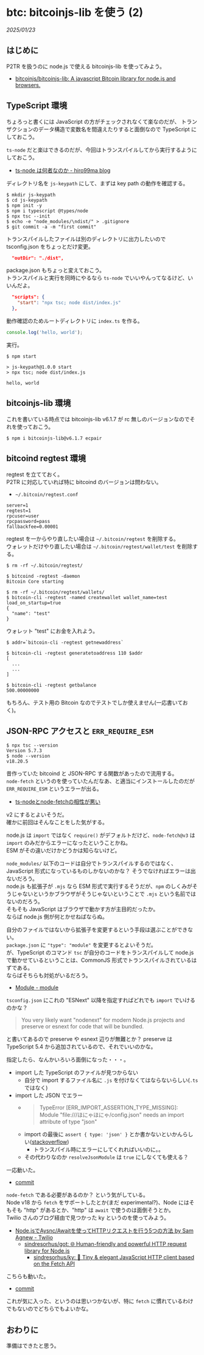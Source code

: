 # btc: bitcoinjs-lib を使う (2)

_2025/01/23_

## はじめに

P2TR を扱うのに node.js で使える bitcoinjs-lib を使ってみよう。

* [bitcoinjs/bitcoinjs-lib: A javascript Bitcoin library for node.js and browsers.](https://github.com/bitcoinjs/bitcoinjs-lib)

## TypeScript 環境

ちょろっと書くには JavaScript の方がチェックされなくて楽なのだが、
トランザクションのデータ構造で変数名を間違えたりすると面倒なので TypeScript にしておこう。

`ts-node` だと楽はできるのだが、今回はトランスパイルしてから実行するようにしておこう。

* [ts-node は何者なのか - hiro99ma blog](https://blog.hirokuma.work/2024/12/20241226-tsc.html)

ディレクトリ名を `js-keypath` にして、まずは key path の動作を確認する。

```console
$ mkdir js-keypath
$ cd js-keypath
$ npm init -y
$ npm i typescript @types/node
$ npx tsc --init
$ echo -e "node_modules/\ndist/" > .gitignore
$ git commit -a -m "first commit"
```

トランスパイルしたファイルは別のディレクトリに出力したいので tsconfig.json をちょっとだけ変更。

```json
  "outDir": "./dist",
```

package.json もちょっと変えておこう。  
トランスパイルと実行を同時にやるなら `ts-node` でいいやんってなるけど、いいんだよ。

```json
  "scripts": {
    "start": "npx tsc; node dist/index.js"
  },
```

動作確認のためルートディレクトリに `index.ts` を作る。

```ts
console.log('hello, world');
```

実行。

```console
$ npm start

> js-keypath@1.0.0 start
> npx tsc; node dist/index.js

hello, world
```

## bitcoinjs-lib 環境

これを書いている時点では bitcoinjs-lib v6.1.7 が rc 無しのバージョンなのでそれを使っておこう。

```console
$ npm i bitcoinjs-lib@v6.1.7 ecpair
```

## bitcoind regtest 環境

regtest を立てておく。  
P2TR に対応していれば特に bitcoind のバージョンは問わない。

* `~/.bitcoin/regtest.conf`

```file
server=1
regtest=1
rpcuser=user
rpcpassword=pass
fallbackfee=0.00001
```

regtest を一からやり直したい場合は `~/.bitcoin/regtest` を削除する。  
ウォレットだけやり直したい場合は `~/.bitcoin/regtest/wallet/test` を削除する。

```console
$ rm -rf ~/.bitcoin/regtest/

$ bitcoind -regtest -daemon
Bitcoin Core starting

$ rm -rf ~/.bitcoin/regtest/wallets/
$ bitcoin-cli -regtest -named createwallet wallet_name=test load_on_startup=true
{
  "name": "test"
}
```

ウォレット "test" にお金を入れよう。

```console
$ addr=`bitcoin-cli -regtest getnewaddress`

$ bitcoin-cli -regtest generatetoaddress 110 $addr
[
  ...
  ...
]

$ bitcoin-cli -regtest getbalance
500.00000000
```

もちろん、テスト用の Bitcoin なのでテストでしか使えません(一応書いておく)。

## JSON-RPC アクセスと `ERR_REQUIRE_ESM`

```console
$ npx tsc --version
Version 5.7.3
$ node --version
v18.20.5
```

昔作っていた bitcoind と JSON-RPC する関数があったので流用する。  
`node-fetch` というのを使っていたんだなあ、と適当にインストールしたのだが `ERR_REQUIRE_ESM` というエラーが出る。

* [ts-nodeとnode-fetchの相性が悪い](https://zenn.dev/tatsuyasusukida/articles/poor-compatibility-between-ts-node-and-node-fetch)

v2 にするとよいそうだ。  
確かに前回はそんなことをした気がする。

node.js は `import` ではなく `require()` がデフォルトだけど、`node-fetch@v3` は `import` のみだからエラーになったということかね。  
ESM がその違いだけかどうかは知らないけど。

`node_modules/` 以下のコードは自分でトランスパイルするのではなく、JavaScript 形式になっているものしかないのかな？ 
そうでなければエラーは出ないだろう。  
node.js も拡張子が `.mjs` なら ESM 形式で実行するそうだが、`npm` のしくみがそうじゃないというかブラウザがそうじゃないということで `.mjs` という名前ではないのだろう。  
そもそも JavaScript はブラウザで動かす方が主目的だったか。  
ならば node.js 側が何とかせねばならぬ。

自分のファイルではないから拡張子を変更するという手段は選ぶことができない。  
`package.json` に `"type": "module"` を変更するとよいそうだ。  
が、TypeScript のコマンド `tsc` が自分のコードをトランスパイルして node.js で動かせているということは、CommonJS 形式でトランスパイルされているはずである。  
ならばそちらも対処がいるだろう。

* [Module - module](https://www.typescriptlang.org/tsconfig/#module)

`tsconfig.json` にこれの "ESNext" 以降を指定すればどれでも `import` でいけるのかな？

> You very likely want "nodenext" for modern Node.js projects and preserve or esnext for code that will be bundled.

と書いてあるので preserve や esnext 辺りが無難とか？ 
preserve は TypeScript 5.4 から追加されているので、それでいいのかな。

指定したら、なんかいろいろ面倒になった・・・。

* import した TypeScript のファイルが見つからない
  * 自分で import するファイル名に `.js` を付けなくてはならないらしい(`.ts` ではなく)
* import した JSON でエラー
  * > TypeError [ERR_IMPORT_ASSERTION_TYPE_MISSING]: Module "file:///ほにゃほにゃ/config.json" needs an import attribute of type "json"
  * import の最後に `assert { type: 'json' }` とか書かないといかんらしい([stackoverflow](https://stackoverflow.com/questions/70106880/err-import-assertion-type-missing-for-import-of-json-file))
    * トランスパイル時にエラーにしてくれればいいのに。。
  * その代わりなのか `resolveJsonModule` は `true` にしなくても使える？

一応動いた。

* [commit](https://github.com/hirokuma/js-keypath/commit/3eee98d52d37bc6d8eb2236a04b91084d30ecdba)

`node-fetch` である必要があるのか？ という気がしている。  
Node v18 から `fetch` をサポートしたとか(まだ experimental?)、Node にはそもそも "http" があるとか、"http" は `await` で使うのは面倒そうとか。  
Twilio さんのブログ経由で見つかった ky というのを使ってみよう。

* [Node.jsでAysnc/Awaitを使ってHTTPリクエストを行う5つの方法 by Sam Agnew - Twilio](https://www.twilio.com/ja-jp/blog/5-ways-to-make-http-requests-in-node-js-using-async-await-jp)
  * [sindresorhus/got: 🌐 Human-friendly and powerful HTTP request library for Node.js](https://github.com/sindresorhus/got)
    * [sindresorhus/ky: 🌳 Tiny & elegant JavaScript HTTP client based on the Fetch API](https://github.com/sindresorhus/ky)

こちらも動いた。

* [commit](https://github.com/hirokuma/js-keypath/commit/acf084fe1e2a46fa718ba60e6392dbebc8fef19c)

これが気に入った、というのは思いつかないが、特に `fetch` に慣れているわけでもないのでどちらでもよいかな。

## おわりに

準備はできたと思う。
